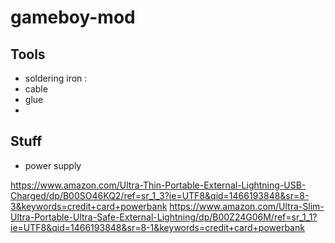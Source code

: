 # gameboy-mod


## Tools

- soldering iron : 
- cable
- glue
- 


## Stuff

- power supply

https://www.amazon.com/Ultra-Thin-Portable-External-Lightning-USB-Charged/dp/B00SO46KQ2/ref=sr_1_3?ie=UTF8&qid=1466193848&sr=8-3&keywords=credit+card+powerbank
https://www.amazon.com/Ultra-Slim-Ultra-Portable-Ultra-Safe-External-Lightning/dp/B00Z24G06M/ref=sr_1_1?ie=UTF8&qid=1466193848&sr=8-1&keywords=credit+card+powerbank

